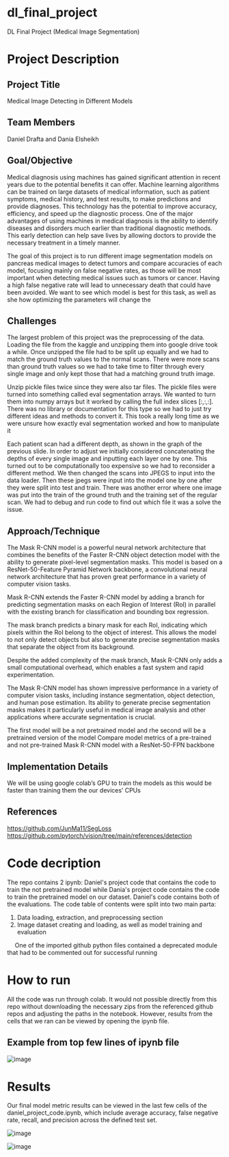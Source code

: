 # dl_final_project
DL Final Project (Medical Image Segmentation)

# Project Description
## Project Title
Medical Image Detecting in Different Models
## Team Members
Daniel Drafta and Dania Elsheikh
## Goal/Objective
Medical diagnosis using machines has gained significant attention in recent years due to the potential benefits it can offer. Machine learning algorithms can be trained on large datasets of medical information, such as patient symptoms, medical history, and test results, to make predictions and provide diagnoses. This technology has the potential to improve accuracy, efficiency, and speed up the diagnostic process. One of the major advantages of using machines in medical diagnosis is the ability to identify diseases and disorders much earlier than traditional diagnostic methods. This early detection can help save lives by allowing doctors to provide the necessary treatment in a timely manner.

The goal of this project is to run different image segmentation models on pancreas medical images to detect tumors and compare accuracies of each model, focusing mainly on false negative rates, as those will be most important when detecting medical issues such as tumors or cancer. Having a high false negative rate will lead to unnecessary death that could have been avoided. We want to see which model is best for this task, as well as she how optimizing the parameters will change the 
## Challenges
The largest problem of this project was the preprocessing of the data.
Loading the file from the kaggle and unzipping them into google drive took a while. Once unzipped the file had to be split up equally and we had to match the ground truth values to the normal scans. There were more scans than ground truth values so we had to take time to filter through every single image and only kept those that had a matching ground truth image.

Unzip pickle files twice since they were also tar files. The pickle files were  turned into something called eval segmentation arrays. We wanted to turn them into numpy arrays but it worked by calling the full index slices [:,:,:]. There was no library or documentation for this type so we had to just try different ideas and methods to convert it. This took a really long time as we were unsure how exactly eval segmentation worked and how to manipulate it

Each patient scan had a different depth, as shown in the graph of the previous slide. In order to adjust we initially considered concatenating the depths of every single image and inputting each layer one by one. This turned out to be computationally too expensive so we had to reconsider a different method. We then changed the scans into JPEGS to input into the data loader. Then these jpegs were input into the model one by one after they were split into test and train. There was another error where one image was put into the train of the ground truth and the training set of the regular scan. We had to debug and run code to find out which file it was a solve the issue.


 
## Approach/Technique
The Mask R-CNN model is a powerful neural network architecture that combines the benefits of the Faster R-CNN object detection model with the ability to generate pixel-level segmentation masks. This model is based on a ResNet-50-Feature Pyramid Network backbone, a convolutional neural network architecture that has proven great performance in a variety of computer vision tasks.

Mask R-CNN extends the Faster R-CNN model by adding a branch for predicting segmentation masks on each Region of Interest (RoI) in parallel with the existing branch for classification and bounding box regression.

The mask branch predicts a binary mask for each RoI, indicating which pixels within the RoI belong to the object of interest. This allows the model to not only detect objects but also to generate precise segmentation masks that separate the object from its background.

Despite the added complexity of the mask branch, Mask R-CNN only adds a small computational overhead, which enables a fast system and rapid experimentation.

The Mask R-CNN model has shown impressive performance in a variety of computer vision tasks, including instance segmentation, object detection, and human pose estimation. Its ability to generate precise segmentation masks makes it particularly useful in medical image analysis and other applications where accurate segmentation is crucial.

The first model will be a not pretrained model and rhe second will be a pretrained version of the model
Compare model metrics of a pre-trained and not pre-trained Mask R-CNN model with a ResNet-50-FPN backbone
## Implementation Details
We will be using google colab’s GPU to train the models as this would be faster than training them the our devices’ CPUs
## References
https://github.com/JunMa11/SegLoss
https://github.com/pytorch/vision/tree/main/references/detection

# Code decription
The repo contains 2 ipynb: Daniel's project code that contains the code to train the not pretrained model while Dania's project code contains the code to train the pretrained model on our dataset. 
Daniel's code contains both of the evaluations.
The code table of contents were split into two main parta: 
1. Data loading, extraction, and preprocessing section
2. Image dataset creating and loading, as well as model training and evaluation

&emsp; One of the imported github python files contained a deprecated module that had to be commented out for successful running

# How to run 
All the code was run through colab. It would not possible directly from this repo without downloading the necessary zips from the referenced github repos and adjusting the paths in the notebook. However, results from the cells that we ran can be viewed by opening the ipynb file. 

## Example from top few lines of ipynb file
![image](https://github.com/draftd01/dl_final_project/assets/60448623/e8a75dba-45eb-4037-9e1e-5b7f38f86be1)

# Results
Our final model metric results can be viewed in the last few cells of the daniel_project_code.ipynb, which include average accuracy, false negative rate, recall, and precision across the defined test set.

![image](https://github.com/draftd01/dl_final_project/assets/60448623/bc488500-b95a-4a57-9c89-2603fba05f29)

![image](https://github.com/draftd01/dl_final_project/assets/60448623/3ea1c83c-5d09-454f-a689-d2861d01edac)

